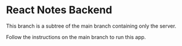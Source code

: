 # React Notes Backend

This branch is a subtree of the main branch containing only the server.

Follow the instructions on the main branch to run this app.
